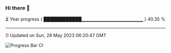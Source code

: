### Hi there 👋

⏳ Year progress { ████████████▁▁▁▁▁▁▁▁▁▁▁▁▁▁▁▁▁▁ } 40.35 %

---

⏰ Updated on Sun, 28 May 2023 06:20:47 GMT

![Progress Bar CI](https://github.com/ZhaoGui/ZhaoGui/workflows/Progress%20Bar%20CI/badge.svg)
